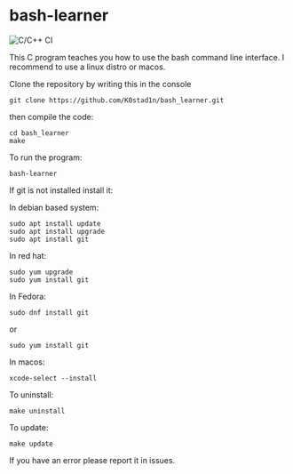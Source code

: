 # bash-learner

![C/C++ CI](https://github.com/K0stad1n/bash_learner/workflows/C/C++%20CI/badge.svg)

This C program teaches you how to use the bash command line interface. I recommend to use a linux distro or macos.

Clone the repository by writing this in the console

```
git clone https://github.com/K0stad1n/bash_learner.git
```
then compile the code:

```
cd bash_learner
make
```
To run the program:
```
bash-learner
```
If git is not installed install it:

In debian based system:
```
sudo apt install update
sudo apt install upgrade
sudo apt install git
```
In red hat:
```
sudo yum upgrade
sudo yum install git
```
In Fedora:
```
sudo dnf install git
```
or 
```
sudo yum install git
```
In macos:
```
xcode-select --install
```
To uninstall:
```
make uninstall
```
To update:
```
make update
```


If you have an error please report it in issues.
